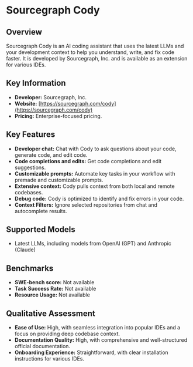 # Sourcegraph Cody

## Overview

Sourcegraph Cody is an AI coding assistant that uses the latest LLMs and your development context to help you understand, write, and fix code faster. It is developed by Sourcegraph, Inc. and is available as an extension for various IDEs.

## Key Information

- **Developer:** Sourcegraph, Inc.
- **Website:** [https://sourcegraph.com/cody](https://sourcegraph.com/cody)
- **Pricing:** Enterprise-focused pricing.

## Key Features

- **Developer chat:** Chat with Cody to ask questions about your code, generate code, and edit code.
- **Code completions and edits:** Get code completions and edit suggestions.
- **Customizable prompts:** Automate key tasks in your workflow with premade and customizable prompts.
- **Extensive context:** Cody pulls context from both local and remote codebases.
- **Debug code:** Cody is optimized to identify and fix errors in your code.
- **Context Filters:** Ignore selected repositories from chat and autocomplete results.

## Supported Models

- Latest LLMs, including models from OpenAI (GPT) and Anthropic (Claude)

## Benchmarks

- **SWE-bench score:** Not available
- **Task Success Rate:** Not available
- **Resource Usage:** Not available

## Qualitative Assessment

- **Ease of Use:** High, with seamless integration into popular IDEs and a focus on providing deep codebase context.
- **Documentation Quality:** High, with comprehensive and well-structured official documentation.
- **Onboarding Experience:** Straightforward, with clear installation instructions for various IDEs.
